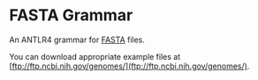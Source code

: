 # FASTA Grammar

An ANTLR4 grammar for [FASTA](http://en.wikipedia.org/wiki/FASTA_format) files.

You can download appropriate example files at
[ftp://ftp.ncbi.nih.gov/genomes/](ftp://ftp.ncbi.nih.gov/genomes/).